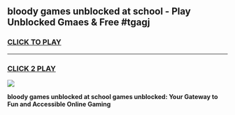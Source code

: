 
## bloody games unblocked at school - Play Unblocked Gmaes & Free #tgagj
<h3>
<a href="https://news.freeplayer.one?title=bloody_games_unblocked_at_school&ref=03M">CLICK TO PLAY</a></h3>
<hr>

<h3>
<a href="https://news.freeplayer.one?title=bloody_games_unblocked_at_school&ref=03M">CLICK 2 PLAY</a>
  
</h3>

<a href="https://news.freeplayer.one?title=bloody_games_unblocked_at_school&ref=03M"><img src="https://clearcache.store/games.png"></a>


**bloody games unblocked at school games unblocked: Your Gateway to Fun and Accessible Online Gaming**
